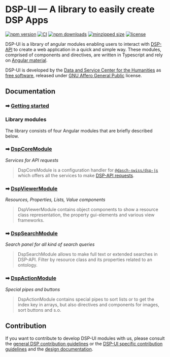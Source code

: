 # DSP-UI &mdash; A library to easily create DSP Apps

[![npm version](https://badge.fury.io/js/%40dasch-swiss%2Fdsp-ui.svg)](https://www.npmjs.com/package/@dasch-swiss/dsp-ui)
[![CI](https://github.com/dasch-swiss/dsp-ui-lib/workflows/CI/badge.svg)](https://github.com/dasch-swiss/dsp-ui-lib/actions?query=workflow%3ACI)
[![npm downloads](https://img.shields.io/npm/dt/@dasch-swiss/dsp-ui.svg?style=flat)](https://www.npmjs.com/package/@dasch-swiss/dsp-ui)
[![minzipped size](https://img.shields.io/bundlephobia/minzip/@dasch-swiss/dsp-ui.svg?style=flat)](https://www.npmjs.com/package/@dasch-swiss/dsp-ui)
[![license](https://img.shields.io/npm/l/@dasch-swiss/dsp-ui.svg?style=flat)](https://github.com/dasch-swiss/dsp-ui-lib/blob/main/LICENSE)

<!-- This is the demo and developing environment for the [DSP-UI library (@dasch-swiss/dsp-ui)](https://www.npmjs.com/package/@dasch-swiss/dsp-ui). -->

DSP-UI is a library of angular modules enabling users to interact with [DSP-API](https://docs.dasch.swiss/developers/knora/api-reference/) to create a web application in a quick and simple way. These modules, comprised of components and directives, are written in Typescript and rely on [Angular material](https://material.angular.io).

DSP-UI is developed by the [Data and Service Center for the Humanities](https://dasch.swiss) as [free software](http://www.gnu.org/philosophy/free-sw.en.html),
released under [GNU Affero General Public](http://www.gnu.org/licenses/agpl-3.0.en.html) license.

## Documentation

### ➡ [Getting started](https://dasch-swiss.github.io/dsp-ui-lib/how-to-use/getting-started/)

### Library modules

The library consists of four Angular modules that are briefly described below.

### ➡ [DspCoreModule](https://dasch-swiss.github.io/dsp-ui-lib/how-to-use/core/)

*Services for API requests*
> DspCoreModule is a configuration handler for [`@dasch-swiss/dsp-js`](https://www.npmjs.com/package/@dasch-swiss/dsp-js) which offers all the services to make [DSP-API requests](https://docs.dasch.swiss/developers/knora/api-reference/queries/).

### ➡ [DspViewerModule](https://dasch-swiss.github.io/dsp-ui-lib/how-to-use/viewer/)

*Resources, Properties, Lists, Value components*
> DspViewerModule contains object components to show a resource class representation, the property gui-elements and various view frameworks.

### ➡ [DspSearchModule](https://dasch-swiss.github.io/dsp-ui-lib/how-to-use/search/)

*Search panel for all kind of search queries*
> DspSearchModule allows to make full text or extended searches in DSP-API. Filter by resource class and its properties related to an ontology.

### ➡ [DspActionModule](https://dasch-swiss.github.io/dsp-ui-lib/how-to-use/action/)

*Special pipes and buttons*
> DspActionModule contains special pipes to sort lists or to get the index key in arrays, but also directives and components for images, sort buttons and s.o.

## Contribution

If you want to contribute to develop DSP-UI modules with us, please consult the  [general DSP contribution guidelines](https://docs.dasch.swiss/developers/dsp/contribution/) or the [DSP-UI specific contribution guidelines](https://dasch-swiss.github.io/dsp-ui-lib/how-to-contribute/) and the [design documentation](https://dasch-swiss.github.io/dsp-ui-lib/how-to-contribute/design-documentation/).
